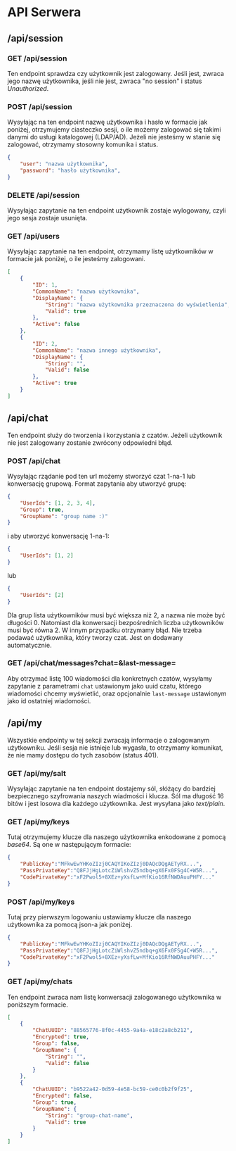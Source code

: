 # API Serwera

## /api/session

### GET /api/session

Ten endpoint sprawdza czy użytkownik jest zalogowany. Jeśli jest, zwraca jego
nazwę użytkownika, jeśli nie jest, zwraca "no session" i status *Unauthorized*.

### POST /api/session

Wysyłając na ten endpoint nazwę użytkownika i hasło w formacie jak poniżej,
otrzymujemy ciasteczko sesji, o ile możemy zalogować się takimi danymi do usługi
katalogowej (LDAP/AD). Jeżeli nie jesteśmy w stanie się zalogować, otrzymamy
stosowny komunika i status.

```json
{
    "user": "nazwa użytkownika",
    "password": "hasło użytkownika",
}
```

### DELETE /api/session

Wysyłając zapytanie na ten endpoint użytkownik zostaje wylogowany, czyli jego
sesja zostaje usunięta.

### GET /api/users

Wysyłając zapytanie na ten endpoint, otrzymamy listę użytkowników w formacie
jak poniżej, o ile jesteśmy zalogowani.

```json
[
    {
        "ID": 1,
        "CommonName": "nazwa użytkownika",
        "DisplayName": {
            "String": "nazwa użytkownika przeznaczona do wyświetlenia",
            "Valid": true
        },
        "Active": false
    },
    {
        "ID": 2,
        "CommonName": "nazwa innego użytkownika",
        "DisplayName": {
            "String": "",
            "Valid": false
        },
        "Active": true
    }
]
```

## /api/chat

Ten endpoint służy do tworzenia i korzystania z czatów. Jeżeli użytkownik nie
jest zalogowany zostanie zwrócony odpowiedni błąd.

### POST /api/chat

Wysyłając rządanie pod ten url możemy stworzyć czat 1-na-1 lub konwersację
grupową. Format zapytania aby utworzyć grupę:

```json
{
    "UserIds": [1, 2, 3, 4],
    "Group": true,
    "GroupName": "group name :)"
}
```

i aby utworzyć konwersację 1-na-1:

```json
{
    "UserIds": [1, 2]
}
```

lub

```json
{
    "UserIds": [2]
}
```

Dla grup lista użytkowników musi być większa niż 2, a nazwa nie może być
długości 0. Natomiast dla konwersacji bezpośrednich liczba użytkowników musi
być równa 2. W innym przypadku otrzymamy błąd. Nie trzeba podawać użytkownika,
który tworzy czat. Jest on dodawany automatycznie.

### GET /api/chat/messages?chat=<uuid>&last-message=<integer>

Aby otrzymać listę 100 wiadomości dla konkretnych czatów, wysyłamy zapytanie
z parametrami `chat` ustawionym jako uuid czatu, którego wiadomości chcemy
wyświetlić, oraz opcjonalnie `last-message` ustawionym jako id ostatniej
wiadomości.


## /api/my

Wszystkie endpointy w tej sekcji zwracają informacje o zalogowanym użytkowniku.
Jeśli sesja nie istnieje lub wygasła, to otrzymamy komunikat, że nie mamy
dostępu do tych zasobów (status 401).

### GET /api/my/salt

Wysyłając zapytanie na ten endpoint dostajemy sól, słóżący do bardziej
bezpiecznego szyfrowania naszych wiadmości i klucza. Sól ma długość 16 bitów
i jest losowa dla każdego użytkownika. Jest wysyłana jako *text/plain*.

### GET /api/my/keys

Tutaj otrzymujemy klucze dla naszego użytkownika enkodowane z pomocą *base64*.
Są one w następującym formacie:

```json
{
    "PublicKey":"MFkwEwYHKoZIzj0CAQYIKoZIzj0DAQcDQgAETyRX...",
    "PassPrivateKey":"Q8FJjHgLotcZiWlshvZ5ndbq+gX6Fx0FSg4C+W5R...",
    "CodePirvateKey":"xF2Pwol5+8XEz+yXsfLw+MfKio16RfNWDAuuPHFY..."
}
```

### POST /api/my/keys

Tutaj przy pierwszym logowaniu ustawiamy klucze dla naszego użytkownika za
pomocą json-a jak poniżej.

```json
{
    "PublicKey":"MFkwEwYHKoZIzj0CAQYIKoZIzj0DAQcDQgAETyRX...",
    "PassPrivateKey":"Q8FJjHgLotcZiWlshvZ5ndbq+gX6Fx0FSg4C+W5R...",
    "CodePirvateKey":"xF2Pwol5+8XEz+yXsfLw+MfKio16RfNWDAuuPHFY..."
}
```

### GET /api/my/chats

Ten endpoint zwraca nam listę konwersacji zalogowanego użytkownika w poniższym
formacie.

```json
[
    {
        "ChatUUID": "88565776-8f0c-4455-9a4a-e18c2a8cb212",
        "Encrypted": true,
        "Group": false,
        "GroupName": {
            "String": "",
            "Valid": false
        }
    },
    {
        "ChatUUID": "b9522a42-0d59-4e58-bc59-ce0c0b2f9f25",
        "Encrypted": false,
        "Group": true,
        "GroupName": {
            "String": "group-chat-name",
            "Valid": true
        }
    }
]
```
